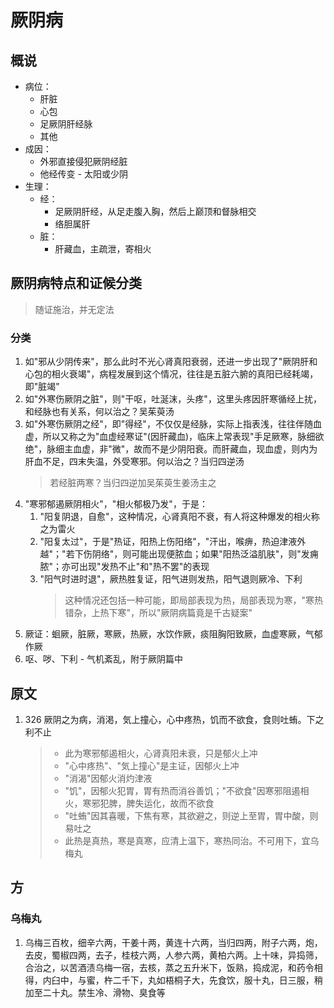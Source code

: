 # 厥阴病

## 概说

- 病位：
  - 肝脏
  - 心包
  - 足厥阴肝经脉
  - 其他
- 成因：
  - 外邪直接侵犯厥阴经脏
  - 他经传变 - 太阳或少阴
- 生理：
  - 经：
    - 足厥阴肝经，从足走腹入胸，然后上巅顶和督脉相交
    - 络胆属肝
  - 脏：
    - 肝藏血，主疏泄，寄相火

## 厥阴病特点和证候分类

> 随证施治，并无定法

### 分类

1. 如"邪从少阴传来"，那么此时不光心肾真阳衰弱，还进一步出现了"厥阴肝和心包的相火衰竭"，病程发展到这个情况，往往是五脏六腑的真阳已经耗竭，即"脏竭"
2. 如"外寒伤厥阴之脏"，则"干呕，吐涎沫，头疼"，这里头疼因肝寒循经上扰，和经脉也有关系，何以治之？吴茱萸汤
3. 如"外寒伤厥阴之经"，即"得经"，不仅仅是经脉，实际上指表浅，往往伴随血虚，所以又称之为"血虚经寒证"(因肝藏血)，临床上常表现"手足厥寒，脉细欲绝"，脉细主血虚，非"微"，故而不是少阴阳衰。而肝藏血，现血虚，则内为肝血不足，四末失温，外受寒邪。何以治之？当归四逆汤
   > 若经脏两寒？当归四逆加吴茱萸生姜汤主之
4. "寒邪郁遏厥阴相火"，"相火郁极乃发"，于是：
   1. "阳复阴退，自愈"，这种情况，心肾真阳不衰，有人将这种爆发的相火称之为雷火
   2. "阳复太过"，于是"热证，阳热上伤阳络"，"汗出，喉痹，热迫津液外越"；"若下伤阴络"，则可能出现便脓血；如果"阳热泛溢肌肤"，则"发痈脓"；亦可出现"发热不止"和"热不罢"的表现
   3. "阳气时进时退"，厥热胜复证，阳气进则发热，阳气退则厥冷、下利
      > 这种情况还包括一种可能，即局部表现为热，局部表现为寒，"寒热错杂，上热下寒"，所以"厥阴病篇竟是千古疑案"
5. 厥证：蛔厥，脏厥，寒厥，热厥，水饮作厥，痰阻胸阳致厥，血虚寒厥，气郁作厥
6. 呕、哕、下利 - 气机紊乱，附于厥阴篇中

## 原文

1. 326 厥阴之为病，消渇，気上撞心，心中疼热，饥而不欲食，食则吐蛕。下之利不止
   > - 此为寒邪郁遏相火，心肾真阳未衰，只是郁火上冲
   > - "心中疼热"、"気上撞心"是主证，因郁火上冲
   > - "消渴"因郁火消灼津液
   > - "饥"，因郁火犯胃，胃有热而消谷善饥；"不欲食"因寒邪阻遏相火，寒邪犯脾，脾失运化，故而不欲食
   > - "吐蛕"因其喜暖，下焦有寒，其欲避之，则逆上至胃，胃中酸，则易吐之
   > - 此热是真热，寒是真寒，应清上温下，寒热同治。不可用下，宜乌梅丸

## 方

### 乌梅丸

1. 乌梅三百枚，细辛六两，干姜十两，黄连十六两，当归四两，附子六两，炮，去皮，蜀椒四两，去子，桂枝六两，人参六两，黄柏六两。上十味，异捣筛，合治之，以苦酒渍乌梅一宿，去核，蒸之五升米下，饭熟，捣成泥，和药令相得，内臼中，与蜜，杵二千下，丸如梧桐子大，先食饮，服十丸，日三服，稍加至二十丸。禁生冷、滑物、臭食等
